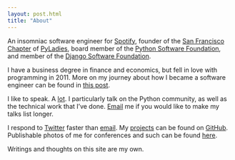 ```yaml
---
layout: post.html
title: "About"
---
```


An insomniac software engineer for [Spotify][spotify], founder of the [San Francisco Chapter][meetup] of [PyLadies][pyladies], board member of the [Python Software Foundation][psf], and member of the [Django Software Foundation][dsf].

I have a business degree in finance and economics, but fell in love with programming in 2011.  More on my journey about how I became a software engineer can be found in [this post][path].

I like to speak. A [lot][talks]. I particularly talk on the Python community, as well as the technical work that I’ve done. [Email][email] me if you would like to make my talks list longer.

I respond to [Twitter][twitter] faster than [email][email].  My [projects][projects] can be found on [GitHub][github].  Publishable photos of me for conferences and such can be found [here][photos].

Writings and thoughts on this site are my own.

[spotify]: https://www.spotify.com
[meetup]: http://meetup.com/pyladiessf
[pyladies]: http://pyladies.com
[email]: mailto:lynn@lynnroot.com
[twitter]: http://twitter.com/roguelynn
[github]: https://github.com/econchick
[talks]: http://roguelynn.com/talks
[psf]: http://www.python.org/psf
[dsf]: https://www.djangoproject.com/foundation
[path]: http://www.roguelynn.com/words/my-path-into-engineering/
[projects]: http://www.roguelynn.com/projects/
[photos]: https://www.dropbox.com/sh/4xgin70n4p27xmz/AABkBZ04QwC5nbG79YnIHhvla?dl=0
